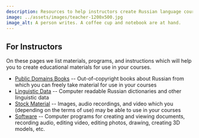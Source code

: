 ```yaml
---
description: Resources to help instructors create Russian language course material
image: ../assets/images/teacher-1200x500.jpg
image_alt: A person writes. A coffee cup and notebook are at hand.
---
```

## For Instructors

On these pages we list materials, programs, and instructions which will
help you to create educational materials for use in your courses.

* [Public Domains Books](public-domain-books) --
	Out-of-copyright books about Russian from which you can freely take
	material for use in your courses
* [Linguistic Data](linguistic-data) --
	Computer readable Russian dictionaries and other linguistic data
* [Stock Material](stock-material) --
	Images, audio recordings, and video which you (depending on the terms
	of use) may be able to use in your courses
* [Software](software) --
	Computer programs for creating and viewing documents, recording audio,
	editing video, editing photos, drawing, creating 3D models, etc.
